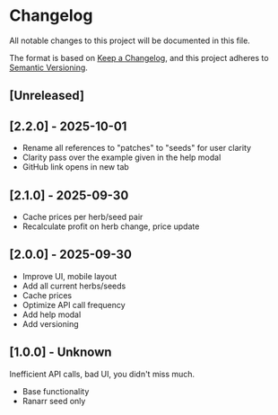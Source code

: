 # Changelog

All notable changes to this project will be documented in this file.

The format is based on [Keep a Changelog](https://keepachangelog.com/en/1.1.0/),
and this project adheres to [Semantic Versioning](https://semver.org/spec/v2.0.0.html).

## [Unreleased]

## [2.2.0] - 2025-10-01

- Rename all references to "patches" to "seeds" for user clarity
- Clarity pass over the example given in the help modal
- GitHub link opens in new tab

## [2.1.0] - 2025-09-30

- Cache prices per herb/seed pair
- Recalculate profit on herb change, price update

## [2.0.0] - 2025-09-30

- Improve UI, mobile layout
- Add all current herbs/seeds
- Cache prices
- Optimize API call frequency
- Add help modal
- Add versioning

## [1.0.0] - Unknown

Inefficient API calls, bad UI, you didn't miss much.

- Base functionality
- Ranarr seed only
